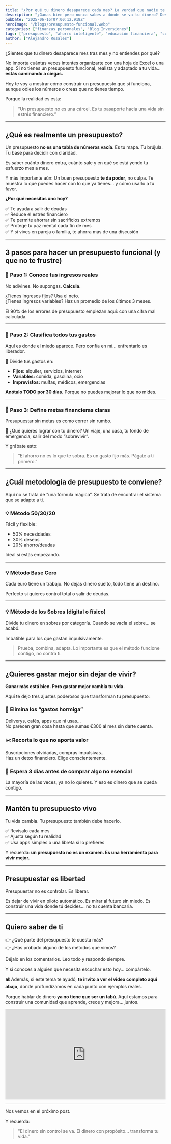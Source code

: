 ```yaml
---
title: "¿Por qué tu dinero desaparece cada mes? La verdad que nadie te contó sobre presupuestar"
description: "¿Ganas bien pero nunca sabes a dónde se va tu dinero? Descubre cómo hacer un presupuesto que funcione en la vida real (aunque odies los números) y empieza a tomar el control de tus finanzas desde hoy."
pubDate: "2025-06-16T07:00:12.918Z"
heroImage: "/blogs/presupuesto-funcional.webp"
categories: ["finanzas personales", "Blog Inversiones"]
tags: ["presupuesto", "ahorro inteligente", "educación financiera", "control de gastos", "libertad financiera", "planificación mensual"]
author: ["Alejandro Rosales"]
---
```


¿Sientes que tu dinero desaparece mes tras mes y no entiendes por qué?

No importa cuántas veces intentes organizarte con una hoja de Excel o una app.
Si no tienes un presupuesto funcional, realista y adaptado a tu vida… **estás caminando a ciegas.**

Hoy te voy a mostrar cómo construir un presupuesto que sí funciona, aunque odies los números o creas que no tienes tiempo.

Porque la realidad es esta:

> “Un presupuesto no es una cárcel. Es tu pasaporte hacia una vida sin estrés financiero.”

---

## ¿Qué es realmente un presupuesto?

Un presupuesto **no es una tabla de números vacía**.
Es tu mapa. Tu brújula. Tu base para decidir con claridad.

Es saber cuánto dinero entra, cuánto sale y en qué se está yendo tu esfuerzo mes a mes.

Y más importante aún:
Un buen presupuesto **te da poder**, no culpa.
Te muestra lo que puedes hacer con lo que ya tienes… y cómo usarlo a tu favor.

**¿Por qué necesitas uno hoy?**

✅ Te ayuda a salir de deudas  
✅ Reduce el estrés financiero  
✅ Te permite ahorrar sin sacrificios extremos  
✅ Protege tu paz mental cada fin de mes  
✅ Y si vives en pareja o familia, te ahorra más de una discusión

---

## 3 pasos para hacer un presupuesto funcional (y que no te frustre)

### 🔹 Paso 1: Conoce tus ingresos reales

No adivines.
No supongas.
**Calcula.**

¿Tienes ingresos fijos? Usa el neto.  
¿Tienes ingresos variables? Haz un promedio de los últimos 3 meses.

El 90% de los errores de presupuesto empiezan aquí: con una cifra mal calculada.

---

### 🔹 Paso 2: Clasifica todos tus gastos

Aquí es donde el miedo aparece.
Pero confía en mí… enfrentarlo es liberador.

🧾 Divide tus gastos en:

- **Fijos:** alquiler, servicios, internet
- **Variables:** comida, gasolina, ocio
- **Imprevistos:** multas, médicos, emergencias

**Anótalo TODO por 30 días.**
Porque no puedes mejorar lo que no mides.

---

### 🔹 Paso 3: Define metas financieras claras

Presupuestar sin metas es como correr sin rumbo.

📍 ¿Qué quieres lograr con tu dinero?
Un viaje, una casa, tu fondo de emergencia, salir del modo “sobrevivir”.

Y grábate esto:

> “El ahorro no es lo que te sobra. Es un gasto fijo más. Págate a ti primero.”

---

## ¿Cuál metodología de presupuesto te conviene?

Aquí no se trata de “una fórmula mágica”.
Se trata de encontrar el sistema que se adapte a ti.

### 💡 Método 50/30/20
Fácil y flexible:
- 50% necesidades
- 30% deseos
- 20% ahorro/deudas

Ideal si estás empezando.

---

### 💡 Método Base Cero
Cada euro tiene un trabajo.
No dejas dinero suelto, todo tiene un destino.

Perfecto si quieres control total o salir de deudas.

---

### 💡 Método de los Sobres (digital o físico)
Divide tu dinero en sobres por categoría.
Cuando se vacía el sobre… se acabó.

Imbatible para los que gastan impulsivamente.

> Prueba, combina, adapta. Lo importante es que el método funcione contigo, no contra ti.

---

## ¿Quieres gastar mejor sin dejar de vivir?

**Ganar más está bien. Pero gastar mejor cambia tu vida.**

Aquí te dejo tres ajustes poderosos que transforman tu presupuesto:

### 🚨 Elimina los “gastos hormiga”
Deliverys, cafés, apps que ni usas…  
No parecen gran cosa hasta que sumas €300 al mes sin darte cuenta.

### ✂️ Recorta lo que no aporta valor
Suscripciones olvidadas, compras impulsivas…  
Haz un detox financiero. Elige conscientemente.

### 💬 Espera 3 días antes de comprar algo no esencial
La mayoría de las veces, ya no lo quieres. Y eso es dinero que se queda contigo.

---

## Mantén tu presupuesto vivo

Tu vida cambia. Tu presupuesto también debe hacerlo.

✅ Revísalo cada mes  
✅ Ajusta según tu realidad  
✅ Usa apps simples o una libreta si lo prefieres

Y recuerda: **un presupuesto no es un examen. Es una herramienta para vivir mejor.**

---

## Presupuestar es libertad

Presupuestar no es controlar. Es liberar.

Es dejar de vivir en piloto automático.
Es mirar al futuro sin miedo.
Es construir una vida donde tú decides… no tu cuenta bancaria.

---

## Quiero saber de ti

👉 ¿Qué parte del presupuesto te cuesta más?  
👉 ¿Has probado alguno de los métodos que vimos?

Déjalo en los comentarios. Leo todo y respondo siempre.

Y si conoces a alguien que necesita escuchar esto hoy… compártelo.

📽️ Además, si este tema te ayudó, **te invito a ver el video completo aquí abajo**, donde profundizamos en cada punto con ejemplos reales.

Porque hablar de dinero **ya no tiene que ser un tabú**.
Aquí estamos para construir una comunidad que aprende, crece y mejora… juntos.

<div class="iframe-container" style="position: relative; width: 100%; height: 0; padding-bottom: 56.25%; overflow: hidden;">
  <iframe width="560" height="315" src="https://www.youtube.com/embed/KLvJpFWd9MM?si=97jQ8gjWyeKLOo14" title="YouTube video player" frameborder="0" allow="accelerometer; autoplay; clipboard-write; encrypted-media; gyroscope; picture-in-picture; web-share" allowfullscreen style="position: absolute; top: 0; left: 0; width: 100%; height: 100%; border: none;"></iframe>
</div>

---

Nos vemos en el próximo post.

Y recuerda:
> "El dinero sin control se va. El dinero con propósito… transforma tu vida."
